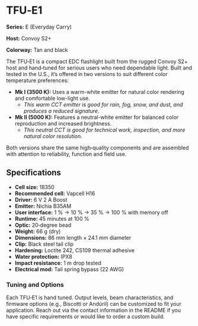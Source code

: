 # TFU‑E1

**Series:** E (Everyday Carry)

**Host:** Convoy S2+

**Colorway:** Tan and black

The TFU‑E1 is a compact EDC flashlight built from the rugged Convoy S2+ host and hand‑tuned for serious users who need dependable light.  Built and tested in the U.S., it’s offered in two versions to suit different color temperature preferences:
- **Mk I (3500 K):** Uses a warm-white emitter for natural color rendering and comfortable low-light use.
  - *This warm CCT emitter is good for rain, fog, snow, and dust, and produces a reduced signature.*
- **Mk II (5000 K):** Features a neutral-white emitter for balanced color reproduction and increased brightness.
  - *This neutral CCT is good for technical work, inspection, and more natural color resolution.*

Both versions share the same high‑quality components and are assembled with attention to reliability, function and field use.

## Specifications

- **Cell size:** 18350
- **Recommended cell:** Vapcell H16
- **Driver:** 6 V 2 A Boost
- **Emitter:** Nichia B35AM
- **User interface:** 1 % → 10 % → 35 % → 100 % with memory off
- **Runtime:** 45 minutes at 100 %
- **Optic:** 20‑degree bead
- **Weight:** 66 g (dry)
- **Dimensions:** 86 mm length × 24.1 mm diameter
- **Clip:** Black steel tail clip
- **Hardening:** Loctite 242, CS109 thermal adhesive
- **Water protection:** IPX8
- **Impact resistance:** 1 m drop tested
- **Electrical mod:** Tail spring bypass (22 AWG)

### Tuning and Options

Each TFU‑E1 is hand tuned.  Output levels, beam characteristics, and firmware options (e.g., Biscotti or Andúril) can be customized to fit your application.  Reach out via the contact information in the README if you have specific requirements or would like to order a custom build.
